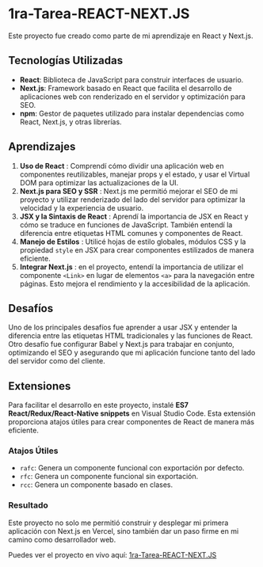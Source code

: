 # 1ra-Tarea-REACT-NEXT.JS

Este proyecto fue creado como parte de mi aprendizaje en React y Next.js.

## Tecnologías Utilizadas

- **React**: Biblioteca de JavaScript para construir interfaces de usuario.
- **Next.js**: Framework basado en React que facilita el desarrollo de aplicaciones web con renderizado en el servidor y optimización para SEO.
- **npm**: Gestor de paquetes utilizado para instalar dependencias como React, Next.js, y otras librerías.

## Aprendizajes

1. **Uso de React** : Comprendí cómo dividir una aplicación web en componentes reutilizables, manejar props y el estado, y usar el Virtual DOM para optimizar las actualizaciones de la UI.
2. **Next.js para SEO y SSR** : Next.js me permitió mejorar el SEO de mi proyecto y utilizar renderizado del lado del servidor para optimizar la velocidad y la experiencia de usuario.
3. **JSX y la Sintaxis de React** : Aprendí la importancia de JSX en React y cómo se traduce en funciones de JavaScript. También entendí la diferencia entre etiquetas HTML comunes y componentes de React.
4. **Manejo de Estilos** : Utilicé hojas de estilo globales, módulos CSS y la propiedad `style` en JSX para crear componentes estilizados de manera eficiente.
5. **Integrar Next.js** : en el proyecto, entendí la importancia de utilizar el componente `<Link>` en lugar de elementos `<a>` para la navegación entre páginas. Esto mejora el rendimiento y la accesibilidad de la aplicación.

## Desafíos

Uno de los principales desafíos fue aprender a usar JSX y entender la diferencia entre las etiquetas HTML tradicionales y las funciones de React. Otro desafío fue configurar Babel y Next.js para trabajar en conjunto, optimizando el SEO y asegurando que mi aplicación funcione tanto del lado del servidor como del cliente.

## Extensiones

Para facilitar el desarrollo en este proyecto, instalé **ES7 React/Redux/React-Native snippets** en Visual Studio Code. Esta extensión proporciona atajos útiles para crear componentes de React de manera más eficiente.

### Atajos Útiles

- `rafc`: Genera un componente funcional con exportación por defecto.
- `rfc`: Genera un componente funcional sin exportación.
- `rcc`: Genera un componente basado en clases.

### Resultado

Este proyecto no solo me permitió construir y desplegar mi primera aplicación con Next.js en Vercel, sino también dar un paso firme en mi camino como desarrollador web.

Puedes ver el proyecto en vivo aquí: [1ra-Tarea-REACT-NEXT.JS](https://el-habito-de-fumar.vercel.app/)
